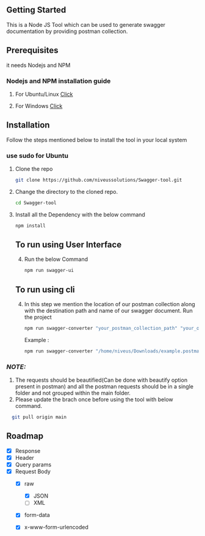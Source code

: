 
<!-- GETTING STARTED -->
## Getting Started

This is a Node JS Tool which can be used to generate swagger documentation by providing postman collection.

## Prerequisites

it needs Nodejs and NPM
  ### Nodejs and NPM installation guide 

  1. For Ubuntu/Linux [Click](https://www.geeksforgeeks.org/installation-of-node-js-on-linux/)

  2. For Windows [Click](https://www.geeksforgeeks.org/installation-of-node-js-on-windows/)
   

## Installation

Follow the steps mentioned below to install the tool in your local system 

   ### use sudo for Ubuntu

1. Clone the repo
   ```sh
   git clone https://github.com/niveussolutions/Swagger-tool.git
   ```
2. Change the directory to the cloned repo.
   ```sh
   cd Swagger-tool
   ```

3. Install all the  Dependency with the below command 
   ```sh
   npm install
   ```
   ## To run using User Interface
   
   4. Run the below Command 
      ```sh
      npm run swagger-ui
      ```
   ## To run using cli
   4. In this step we mention the location of our postman collection along with the destination path and name of our swagger document.
      Run the project
      ```sh
      npm run swagger-converter "your_postman_collection_path" "your_output_file_path"
      ```
      Example :
      ```sh
      npm run swagger-converter "/home/niveus/Downloads/example.postman_collection.json" "/home/niveus/Downloads/example_output.yaml"
      ```

### **_NOTE:_**  
 1. The requests should be beautified(Can be done with beautify option present in postman) and all the postman requests should be in a single folder and not grouped within the main folder.
 2. Please update the brach once before using the tool with below command.
 ```sh
   git pull origin main
   ```
            
            

<!-- ROADMAP -->
## Roadmap

- [x] Response
- [x] Header
- [x] Query params
- [x] Request Body
   - [X] raw
      - [x] JSON
      - [ ] XML
   - [X] form-data
   - [X] x-www-form-urlencoded


    
   
